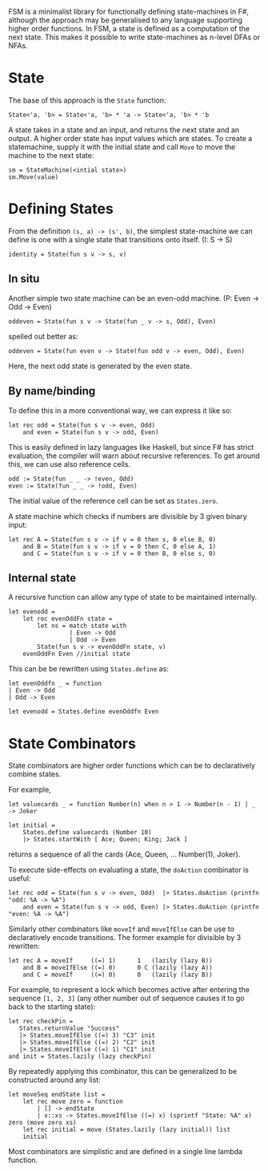 ﻿FSM is a minimalist library for functionally defining state-machines in F#, although the approach may be generalised to any language supporting higher order functions. In FSM, a state is defined as a computation of the next state. This makes it possible to write state-machines as n-level DFAs or NFAs.

State
=====

The base of this approach is the ```State``` function:

	State<'a, 'b> = State<'a, 'b> * 'a -> State<'a, 'b> * 'b

A state takes in a state and an input, and returns the next state and an output. A higher order state has input values which are states.
To create a statemachine, supply it with the initial state and call ```Move``` to move the machine to the next state:

	sm = StateMachine(<intial state>)
	sm.Move(value)

Defining States
===============

From the definition ```(s, a) -> (s', b)```, the simplest state-machine we can define is one with a single state that transitions onto itself. (I: S → S)

	identity = State(fun s v -> s, v)

In situ
--------

Another simple two state machine can be an even-odd machine. (P: Even → Odd → Even)

	oddeven = State(fun s v -> State(fun _ v -> s, Odd), Even)

spelled out better as:

	oddeven = State(fun even v -> State(fun odd v -> even, Odd), Even)

Here, the next odd state is generated by the even state.

By name/binding
-----------

To define this in a more conventional way, we can express it like so:
        
    let rec odd = State(fun s v -> even, Odd) 
        and even = State(fun s v -> odd, Even)

This is easily defined in lazy languages like Haskell, but since F# has strict evaluation, the compiler will warn about recursive references.
To get around this, we can use also reference cells.

    odd := State(fun _ _ -> !even, Odd)
    even := State(fun _ _ -> !odd, Even)

The initial value of the reference cell can be set as ```States.zero```.

A state machine which checks if numbers are divisible by 3 given binary input:

    let rec A = State(fun s v -> if v = 0 then s, 0 else B, 0)
        and B = State(fun s v -> if v = 0 then C, 0 else A, 1)
        and C = State(fun s v -> if v = 0 then B, 0 else s, 0)    

Internal state
--------------

A recursive function can allow any type of state to be maintained internally.

    let evenodd = 
        let rec evenOddFn state = 
            let ns = match state with
                     | Even -> Odd
                     | Odd -> Even
            State(fun s v -> evenOddFn state, v)
        evenOddFn Even //initial state

This can be be rewritten using ```States.define``` as:

    let evenOddfn _ = function
    | Even -> Odd
    | Odd -> Even

	let evenodd = States.define evenOddfn Even


State Combinators
=================

State combinators are higher order functions which can be to declaratively combine states.

For example,

    let valuecards _ = function Number(n) when n > 1 -> Number(n - 1) | _ -> Joker

    let initial = 
        States.define valuecards (Number 10) 
        |> States.startWith [ Ace; Queen; King; Jack ] 

returns a sequence of all the cards (Ace, Queen, ... Number(1), Joker).

To execute side-effects on evaluating a state, the ```doAction``` combinator is useful:
        
    let rec odd = State(fun s v -> even, Odd)  |> States.doAction (printfn "odd: %A -> %A")
        and even = State(fun s v -> odd, Even) |> States.doAction (printfn "even: %A -> %A")


Similarly other combinators like ```moveIf``` and ```moveIfElse``` can be use to declaratively encode transitions.
The former example for divisible by 3 rewritten:

    let rec A = moveIf     ((=) 1)      1   (lazily (lazy B))
        and B = moveIfElse ((=) 0)      0 C (lazily (lazy A))
        and C = moveIf     ((=) 0)      0   (lazily (lazy B))

For example, to represent a lock which becomes active after entering the sequence ```[1, 2, 3]``` (any other number out of sequence causes it to go back to the starting state):

    let rec checkPin =       
       States.returnValue "Success"
       |> States.moveIfElse ((=) 3) "C3" init
       |> States.moveIfElse ((=) 2) "C2" init
       |> States.moveIfElse ((=) 1) "C1" init
    and init = States.lazily (lazy checkPin) 

By repeatedly applying this combinator, this can be generalized to be constructed around any list:

    let moveSeq endState list = 
        let rec move zero = function
            | [] -> endState
            | x::xs -> States.moveIfElse ((=) x) (sprintf "State: %A" x) zero (move zero xs)    
        let rec initial = move (States.lazily (lazy initial)) list
        initial

Most combinators are simplistic and are defined in a single line lambda function.